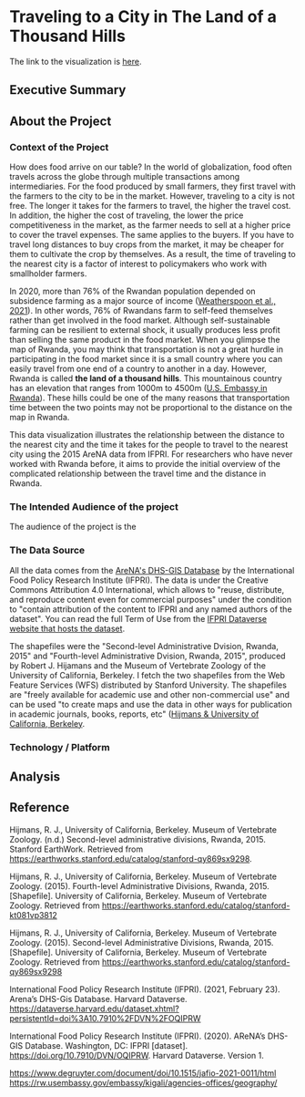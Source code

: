# Traveling to a City in The Land of a Thousand Hills
The link to the visualization is [here](https://kimminah.shinyapps.io/traveling_in_rwanda/).

## Executive Summary

## About the Project
### Context of the Project
How does food arrive on our table? In the world of globalization, food often travels across the globe through multiple transactions among intermediaries. For the food produced by small farmers, they first travel with the farmers to the city to be in the market. However, traveling to a city is not free. The longer it takes for the farmers to travel, the higher the travel cost. In addition, the higher the cost of traveling, the lower the price competitiveness in the market, as the farmer needs to sell at a higher price to cover the travel expenses. The same applies to the buyers. If you have to travel long distances to buy crops from the market, it may be cheaper for them to cultivate the crop by themselves. As a result, the time of traveling to the nearest city is a factor of interest to policymakers who work with smallholder farmers.
    
In 2020, more than 76% of the Rwandan population depended on subsidence farming as a major source of income ([Weatherspoon et al., 2021](https://www.degruyter.com/document/doi/10.1515/jafio-2021-0011/html)). In other words, 76% of Rwandans farm to self-feed themselves rather than get involved in the food market. Although self-sustainable farming can be resilient to external shock, it usually produces less profit than selling the same product in the food market. When you glimpse the map of Rwanda, you may think that transportation is not a great hurdle in participating in the food market since it is a small country where you can easily travel from one end of a country to another in a day. However, Rwanda is called **the land of a thousand hills**. This mountainous country has an elevation that ranges from 1000m to 4500m ([U.S. Embassy in Rwanda](https://rw.usembassy.gov/embassy/kigali/agencies-offices/geography/)). These hills could be one of the many reasons that transportation time between the two points may not be proportional to the distance on the map in Rwanda.
  
This data visualization illustrates the relationship between the distance to the nearest city and the time it takes for the people to travel to the nearest city using the 2015 AreNA data from IFPRI. For researchers who have never worked with Rwanda before, it aims to provide the initial overview of the complicated relationship between the travel time and the distance in Rwanda. 

### The Intended Audience of the project
The audience of the project is the 

### The Data Source
All the data comes from the [AreNA's DHS-GIS Database](https://www.ifpri.org/publication/arenas-dhs-gis-database) by the International Food Policy Research Institute (IFPRI). The data is under the Creative Commons Attribution 4.0 International, which allows to "reuse, distribute, and reproduce content even for commercial purposes" under the condition to "contain attribution of the content to IFPRI and any named authors of the dataset". You can read the full Term of Use from the [IFPRI Dataverse website that hosts the dataset](https://dataverse.harvard.edu/dataset.xhtml?persistentId=doi:10.7910/DVN/OQIPRW). 

The shapefiles were the "Second-level Administrative Dvision, Rwanda, 2015" and "Fourth-level Administrative Dvision, Rwanda, 2015", produced by Robert J. Hijamans and the Museum of Vertebrate Zoology of the University of California, Berkeley. I fetch the two shapefiles from the Web Feature Services (WFS) distributed by Stanford University. The shapefiles are "freely available for academic use and other non-commercial use" and can be used "to create maps and use the data in other ways for publication in academic journals, books, reports, etc" ([Hijmans & University of California, Berkeley](https://earthworks.stanford.edu/catalog/stanford-qy869sx9298).

### Technology / Platform
## Analysis

## Reference
Hijmans, R. J., University of California, Berkeley. Museum of Vertebrate Zoology. (n.d.) Second-level administrative divisions, Rwanda, 2015. Stanford EarthWork. Retrieved from https://earthworks.stanford.edu/catalog/stanford-qy869sx9298.

Hijmans, R. J., University of California, Berkeley. Museum of Vertebrate Zoology. (2015). Fourth-level Administrative Divisions, Rwanda, 2015. [Shapefile]. University of California, Berkeley. Museum of Vertebrate Zoology. Retrieved from https://earthworks.stanford.edu/catalog/stanford-kt081vp3812
  
Hijmans, R. J., University of California, Berkeley. Museum of Vertebrate Zoology. (2015). Second-level Administrative Divisions, Rwanda, 2015. [Shapefile]. University of California, Berkeley. Museum of Vertebrate Zoology. Retrieved from https://earthworks.stanford.edu/catalog/stanford-qy869sx9298

International Food Policy Research Institute (IFPRI). (2021, February 23). Arena’s DHS-Gis Database. Harvard Dataverse. https://dataverse.harvard.edu/dataset.xhtml?persistentId=doi%3A10.7910%2FDVN%2FOQIPRW 
  
International Food Policy Research Institute (IFPRI). (2020). AReNA’s DHS-GIS Database. Washington, DC: IFPRI [dataset]. https://doi.org/10.7910/DVN/OQIPRW. Harvard Dataverse. Version 1.
  
https://www.degruyter.com/document/doi/10.1515/jafio-2021-0011/html
https://rw.usembassy.gov/embassy/kigali/agencies-offices/geography/

